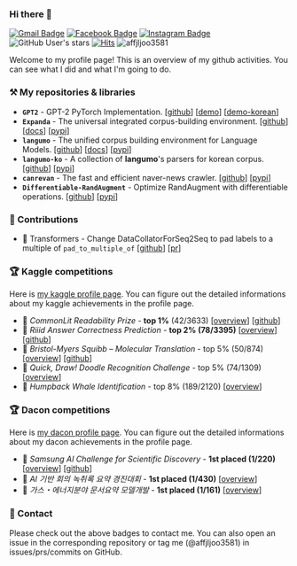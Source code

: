 ### Hi there 👋

[![Gmail Badge](https://img.shields.io/badge/Gmail-d14836?style=flat-square&logo=Gmail&logoColor=white&link=mailto:affjljoo3581@gmail.com)](mailto:affjljoo3581@gmail.com)
[![Facebook Badge](https://img.shields.io/badge/facebook-1877f2?style=flat-square&logo=facebook&logoColor=white&link=https://www.facebook.com/profile.php?id=100016653126247)](https://www.facebook.com/profile.php?id=100016653126247)
[![Instagram Badge](https://img.shields.io/badge/Instagram-E4405F?style=flat-square&logo=Instagram&logoColor=white&link=https://www.instagram.com/affjljoo3581)](https://www.instagram.com/affjljoo3581)
![GitHub User's stars](https://img.shields.io/github/stars/affjljoo3581?style=flat-square)
[![Hits](https://hits.seeyoufarm.com/api/count/incr/badge.svg?url=https%3A%2F%2Fgithub.com%2Faffjljoo3581%2Faffjljoo3581&count_bg=%2379C83D&title_bg=%23555555&icon=&icon_color=%23E7E7E7&title=hits&edge_flat=true)](https://hits.seeyoufarm.com)
![affjljoo3581](https://road-to-kaggle-grandmaster.vercel.app/api/simple/affjljoo3581)

Welcome to my profile page! This is an overview of my github activities. You can see what I did and what I'm going to do.

### ⚒️ My repositories & libraries
- **`GPT2`** - GPT-2 PyTorch Implementation. [[github](https://github.com/affjljoo3581/GPT2)] [[demo](https://colab.research.google.com/github/affjljoo3581/GPT2/blob/master/GPT2_Interactive_Notebook.ipynb)] [[demo-korean](https://colab.research.google.com/github/affjljoo3581/GPT2/blob/master/korean_gpt2_302M_demo.ipynb)]
- **`Expanda`** - The universal integrated corpus-building environment. [[github](https://github.com/affjljoo3581/Expanda)] [[docs](https://expanda.readthedocs.io/en/latest/?badge=latest)] [[pypi](https://pypi.org/project/Expanda/)]
- **`langumo`** - The unified corpus building environment for Language Models. [[github](https://github.com/affjljoo3581/langumo)] [[docs](https://langumo.readthedocs.io/en/latest/?badge=latest)] [[pypi](https://pypi.org/project/langumo/)]
- **`langumo-ko`** - A collection of **langumo**'s parsers for korean corpus. [[github](https://github.com/affjljoo3581/langumo-ko)] [[pypi](https://pypi.org/project/langumo-ko/)]
- **`canrevan`** - The fast and efficient naver-news crawler. [[github](https://github.com/affjljoo3581/canrevan)] [[pypi](https://pypi.org/project/canrevan/)]
- **`Differentiable-RandAugment`** - Optimize RandAugment with differentiable operations. [[github](https://github.com/affjljoo3581/Differentiable-RandAugment)] [[pypi](https://pypi.org/project/differentiable-randaugment/)]

### 📝 Contributions
- 🤗 Transformers - Change DataCollatorForSeq2Seq to pad labels to a multiple of `pad_to_multiple_of` [[github](https://github.com/huggingface/transformers)] [[pr](https://github.com/huggingface/transformers/pull/13949)]

### 🏆 Kaggle competitions
Here is [my kaggle profile page](https://www.kaggle.com/affjljoo3581). You can figure out the detailed informations about my kaggle achievements in the profile page.
- 🥈 *CommonLit Readability Prize* - **top 1%** (42/3633) [[overview](https://www.kaggle.com/c/commonlitreadabilityprize)] [[github](https://github.com/affjljoo3581/CommonLit-Readability-Prize)]
- 🥈 *Riiid Answer Correctness Prediction* - **top 2% (78/3395)** [[overview](https://www.kaggle.com/c/riiid-test-answer-prediction)] [[github](https://github.com/affjljoo3581/Riiid-Answer-Correctness-Prediction)]
- 🥈 *Bristol-Myers Squibb – Molecular Translation* - top 5% (50/874) [[overview](https://www.kaggle.com/c/bms-molecular-translation)] [[github](https://github.com/affjljoo3581/BMS-Molecular-Translation)]
- 🥉 *Quick, Draw! Doodle Recognition Challenge* - top 5% (74/1309) [[overview](https://www.kaggle.com/c/quickdraw-doodle-recognition)]
- 🥉 *Humpback Whale Identification* - top 8% (189/2120) [[overview](https://www.kaggle.com/c/humpback-whale-identification)]

### 🏆 Dacon competitions
Here is [my dacon profile page](https://dacon.io/myprofile/427699/home). You can figure out the detailed informations about my dacon achievements in the profile page.
- 🥇 *Samsung AI Challenge for Scientific Discovery* - **1st placed (1/220)** [[overview](https://dacon.io/competitions/official/235789/overview/description)] [[github](https://github.com/affjljoo3581/Samsung-AI-Challenge-for-Scientific-Discovery)]
- 🥇 *AI 기반 회의 녹취록 요약 경진대회* - **1st placed (1/430)** [[overview](https://dacon.io/competitions/official/235813/overview/description)]
- 🥇 *가스・에너지분야 문서요약 모델개발* - **1st placed (1/161)** [[overview](https://dacon.io/competitions/official/235829/leaderboard)]

### 💬 Contact
Please check out the above badges to contact me. You can also open an issue in the corresponding repository or tag me (@affjljoo3581) in issues/prs/commits on GitHub.

